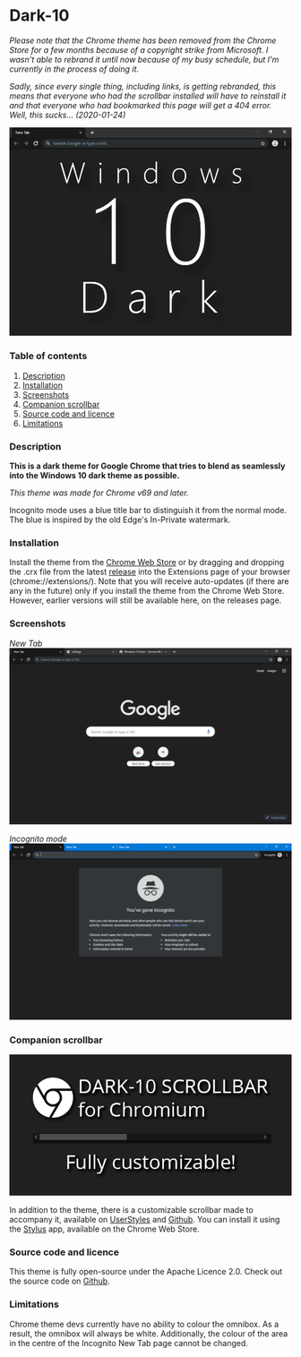 # Dark-10

*Please note that the Chrome theme has been removed from the Chrome Store for a few months because of a copyright strike from Microsoft. I wasn't able to rebrand it until now because of my busy schedule, but I'm currently in the process of doing it.*

*Sadly, since every single thing, including links, is getting rebranded, this means that everyone who had the scrollbar installed will have to reinstall it and that everyone who had bookmarked this page will get a 404 error. Well, this sucks... (2020-01-24)*

![promo_large](https://raw.githubusercontent.com/InsanityDevice/Dark-10-theme-for-Google-Chrome/master/Images/promo_large.png)

### Table of contents
1. [Description](https://insanitydevice.github.io/Dark-10-theme-for-Google-Chrome/#description)
2. [Installation](https://insanitydevice.github.io/Dark-10-theme-for-Google-Chrome/#installation)
3. [Screenshots](https://insanitydevice.github.io/Dark-10-theme-for-Google-Chrome/#screenshots)
4. [Companion scrollbar](https://insanitydevice.github.io/Dark-10-theme-for-Google-Chrome/#companion-scrollbar)
5. [Source code and licence](https://insanitydevice.github.io/Dark-10-theme-for-Google-Chrome/#source-code-and-licence)
6. [Limitations](https://insanitydevice.github.io/Dark-10-theme-for-Google-Chrome/#limitations)

### Description
**This is a dark theme for Google Chrome that tries to blend as seamlessly into the Windows 10 dark theme as possible.**

*This theme was made for Chrome v69 and later.* 

Incognito mode uses a blue title bar to distinguish it from the normal mode. The blue is inspired by the old Edge's In-Private watermark.

### Installation
Install the theme from the [Chrome Web Store](https://chrome.google.com/webstore/detail/dark-10/baebencgofnhbdimnijacljeoegbokeh) or by dragging and dropping the .crx file from the latest [release](https://github.com/InsanityDevice/Dark-10-theme-for-Google-Chrome/releases) into the Extensions page of your browser (chrome://extensions/). Note that you will receive auto-updates (if there are any in the future) only if you install the theme from the Chrome Web Store. However, earlier versions will still be available here, on the releases page.

### Screenshots

*New Tab*
![newtab](https://raw.githubusercontent.com/InsanityDevice/Dark-10-theme-for-Google-Chrome/master/Images/screenshot_1.png)

*Incognito mode*
![newtab_incognito](https://raw.githubusercontent.com/InsanityDevice/Dark-10-theme-for-Google-Chrome/master/Images/screenshot_2.png)

### Companion scrollbar

![scrollbar_promo](https://raw.githubusercontent.com/InsanityDevice/Dark-10-theme-for-Google-Chrome/master/Images/scrollbar_promo.png)

In addition to the theme, there is a customizable scrollbar made to accompany it, available on [UserStyles](https://userstyles.org/styles/166079/dark-10-scrollbar) and [Github](https://raw.githubusercontent.com/InsanityDevice/Dark-10-theme-for-Google-Chrome/master/Dark-10-Scrollbar.user.css). You can install it using the [Stylus](https://chrome.google.com/webstore/detail/stylus/clngdbkpkpeebahjckkjfobafhncgmne) app, available on the Chrome Web Store.

### Source code and licence
This theme is fully open-source under the Apache Licence 2.0. Check out the source code on [Github](https://github.com/InsanityDevice/Dark-10-theme-for-Google-Chrome).

### Limitations
Chrome theme devs currently have no ability to colour the omnibox. As a result, the omnibox will always be white. Additionally, the colour of the area in the centre of the Incognito New Tab page cannot be changed.
